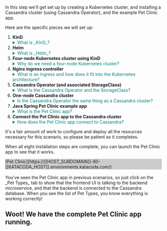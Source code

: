 In this step we'll get set up by creating a Kubernetes cluster, and installing a Cassandra cluster (using Cassandra Operator), and the example Pet Clinic app.

Here are the specific pieces we will set up:

<ol>
  <li><b>KinD</b>
    <details>
      <summary style="color:teal">What is _KinD_?</summary>
      <hr>
      _KinD_ is development tool we are using to create a Kubernetes cluster running _inside_ a Docker container.
      As you know, most people use Kubernetes to manage systems of Docker containers.
      So, KinD is a Docker container that runs Kubernetes to manage other Docker containers - it's a bit recursive.
      <br><br>
      We use KinD so we can create a many-node Kubernetes cluster on a single machine.
      KinD is great because it's relatively light-weight, easy to install and easy to use.
      <br><br>
      For your reference, here are the commands we used to install KinD.

      <br>
      <br>
      ```
      curl -Lo ./kind https://github.com/kubernetes-sigs/kind/releases/download/v0.7.0/kind-$(uname)-amd64
      chmod +x ./kind
      mv ./kind /usr/local/bin/kind
      ```
      <br>
      <br>
      Read more [here](https://kind.sigs.k8s.io/).

      <hr>
    </details>
  </li>


  <li><b>Helm</b>
    <details>
      <summary style="color:teal">What is _Helm_?</summary>
      <hr>
      Helm is a package manager (like _apt_ or _yum_) for Kubernetes.
      Helm allows you to install and update Kubernetes applications.
      Helm uses _charts_.
      A chart is a specification file we use to tell Helm how to do the installation.
      Helm downloads the charts from a Helm repo.
      You can read more [here](https://helm.sh/).
      <hr>
    </details>
  </li>


  <li><b>Four-node Kubernetes cluster using KinD</b>
    <details>
      <summary style="color:teal">Why do we need a four-node Kubernetes cluster?</summary>
      <hr>

      First, it is important to understand we are working with two types of clusters: a Kubernetes cluster and a Cassandra cluster.
      The Kubernetes cluster is a set of machines called Kubernetes nodes.
      The Cassandra cluster is a set of those Kubernetes nodes that host and run the Cassandra software.
      <br>
      <br>
      From the Kubernetes website: A Kubernetes cluster consists of a set of worker machines, called nodes, that run containerized applications. Every cluster has at least one worker node.
      <br>
      <br>
      We are setting up a four-node Kubernetes cluster so that we have one admin node and three worker nodes.
      We'll use one worker node for the single-node Cassandra cluster, another worker node for the Pet Clinic frontend software and the third node for the Pet Clinic backend software.
      We are using KinD to create the Kubernetes cluster.
      You can review the KinD cluster configuration in this file.
      <div style="background-color:#cccccc"> **Open** `kind-config.yaml`{{open}}</div>
      <br>
      In this file you see that we are creating four nodes: a single control-plane node and three worker nodes.
      Every Kubernetes cluster needs at least one control-plane node to manage the cluster.
      The worker nodes are where we deploy our Kubernetes resources.
      The other details in the file are specific to KinD.
      <hr>
    </details>
  </li>


  <li><b>Nginx ingress controller</b>
    <details>
      <summary style="color:teal">What is an ingress and how does it fit into the Kubernetes architecture?</summary>
      <hr>
      An ingress provides access from outside a Kubernetes cluster to the components inside the cluster.
      The controller we are deploying manages instances of ingresses.
      We'll deploy an instance of an ingress when we install the app.
      <br>
      <br>
      An ingress usually sits in front of a Kubernetes service.
      <br>
      As a brief refresher, the Kubernetes architecture consists of:
      <ul>
        <li><b>Containers</b> - usually Docker containers that provide an isolated environment for a program</li>
        <li><b>Pods</b> - encapsulate one or more containers</li>
        <li><b>Deployments</b> - encapsulate the replication of pods</li>
        <li><b>Services</b> - often work as load balancers for a deployment of pods</li>
        <li><b>Nodes</b> - machines for hosting Pods</li>
      </ul>
      <br>

      Here's a diagram of these components that shows the position of the ingress.
      Note that we left out the nodes because the diagram gets too cluttered, but you can imagine that Kubernetes maps the various components to nodes/machines within the cluster (you can click on the image to enlarge it).
      <br>
      <br>
      <img src="./assets/K8sArch.png" alt="Kubernetes Architecture">
      <hr>
    </details>
  </li>

  <li><b>Cassandra Operator (and associated StorageClass)</b>
    <details>
      <summary style="color:teal">What is the Cassandra Operator and the StorageClass?</summary>
      <hr>
      The Cassandra Operator is a Kubnernetes package that simplifies managing your Kubernetes Cassandra cluster in a couple of ways.
      <ol>
        <li>The operator introduces higher level constructs such as datacenters that don't occur in native Kubernetes</li>
        <li>The operator monitors your Cassandra cluster to keep it running in a state you specify</li>
      </ol>
      If a Cassandra node were to fail, the Cassandra Operator would create a replacement node.
      Also, if you decide to change the number of nodes in your Cassandra cluster (either increasing or decreasing), the operator manages the change for you.
      <br>
      Read more about the Cassandra Operator [here](https://github.com/datastax/cass-operator/tree/master/docs/user).
      <br>
      Kubernetes operators use two Kubernetes constructs:
      <ul>
        <li><b>Custom Resource Definitions (CRD)</b> - these introduce higher level abstractions (e.g., datacenters)</li>
        <li><b>Custom control-loop logic</b> - introduces domain-specific logic for managing domain specific resources (e.g., Cassandra rolling restarts)</li>
      </ul>
      <br>
      Many Kubernetes resources are stateless and ephemeral, which allows Kubernetes to replace instances of these resources at will.
      However, this approach cannot support a database.
      Databases require statefulness/persistence, which is what a StorageClass provides.
      StorageClasses allow you to specify the quality of service for your stateful storage.
      <hr>
      <br>
    </details>
  </li>


  <li><b>One-node Cassandra cluster</b>
    <details>
      <summary style="color:teal">Is the Cassandra Operator the same thing as a Cassandra cluster?</summary>
      <hr>
      The Kubernetes Cassandra Operator is *NOT* a Cassandra cluster - it's a Kubernetes construct that controls Cassandra clusters.
      The Kubernetes Cassandra Operator performs tasks like monitoring the Cassandra nodes so that if one fails, the operator can replace it.
      So, once you have Kubernetes Cassandra Operator installed, you still need to deploy a Cassandra cluster for the operator to manage.
      <br>
      <br>
      In this example we are deploying a one-node Cassandra cluster.
      Normally, you would have at least three-nodes in your Cassandra cluster, but for educational purposes (and because of the limited resources within the Katacoda environment) we will only provision a single node.
      <hr>
    </details>
  </li>


  <li><b>Java Spring Pet Clinic example app</b>
    <details>
      <summary style="color:teal">What is the Pet Clinic app?</summary>
      <hr>
      The Pet Clinic app is the reference app for the Java Spring frame work.
      This app manages data for a simple pet clinic business.
      You can read more [here](https://projects.spring.io/spring-petclinic/).
      <br>

      The Kubernetes Pet Clinic app consists of five components:
      <ul>
        <li>Frontend deployment - provides a UI for the app</li>
        <li>Frontend service - directs traffic to the frontend pods and works as a load balancer</li>
        <li>Backend deployment - provides a data microservice for the frontend</li>
        <li>Backend service - directs traffic to the backend pods and can work as a load balancer</li>
        <li>Ingress instance - Directs traffic from outside the Kubernetes cluster to the services</li>
      </ul>
      You can check out the manifest for deploying these components.
      <div style="background-color:#cccccc"> **Open** `petclinic.yaml`{{open}}</div>
      <hr>
    </details>
  </li>


  <li><b>Connect the Pet Clinic app to the Cassandra cluster</b>
    <details>
      <summary style="color:teal">How does the Pet Clinic app connect to Cassandra?</summary>
      <hr>
      Within the Kubernetes environment, the Cassandra nodes run in their own pods, which are separate from the app pods.
      So, as the Pet Clinic app initializes, it must establish a connection between its pods and the Cassandra pod.
      This can take a little bit of time when the Pet Clinic app first starts talking to Cassandra, but after that, the connection is fast.
      <hr>
    </details>
  </li>
</ol>


It's a fair amount of work to configure and deploy all the resources necessary for this scenario, so please be patient as it completes.


When all eight installation steps are complete, you can launch the Pet Clinic app to see that it works.

<div style="background-color:#cccccc">[Pet Clinic](https://[[HOST_SUBDOMAIN]]-80-[[KATACODA_HOST]].environments.katacoda.com/)</div>
<br>
You've seen the Pet Clinic app in previous scenarios, so just click on the _Pet Types_ tab to show that the frontend UI is talking to the backend microservice, and that the backend is connected to the Cassandra database.
When you see the list of Pet Types, you know everything is working correctly!

## Woot! We have the complete Pet Clinic app running.
